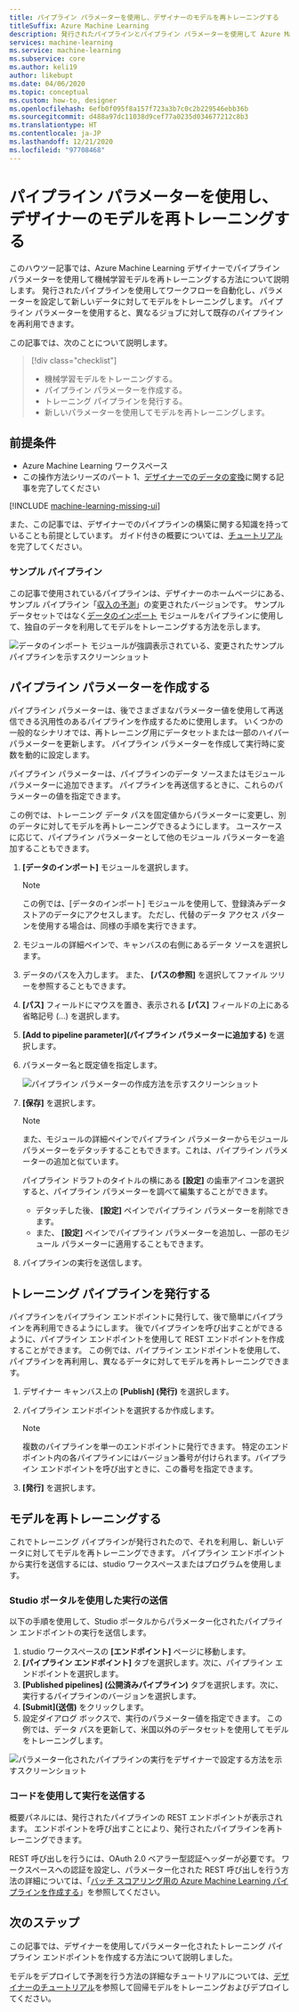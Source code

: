 ```yaml
---
title: パイプライン パラメーターを使用し、デザイナーのモデルを再トレーニングする
titleSuffix: Azure Machine Learning
description: 発行されたパイプラインとパイプライン パラメーターを使用して Azure Machine Learning デザイナーでモデルを再トレーニングします。
services: machine-learning
ms.service: machine-learning
ms.subservice: core
ms.author: keli19
author: likebupt
ms.date: 04/06/2020
ms.topic: conceptual
ms.custom: how-to, designer
ms.openlocfilehash: 6efb0f095f8a157f723a3b7c0c2b229546ebb36b
ms.sourcegitcommit: d488a97dc11038d9cef77a0235d034677212c8b3
ms.translationtype: HT
ms.contentlocale: ja-JP
ms.lasthandoff: 12/21/2020
ms.locfileid: "97708468"
---
```

# <a name="use-pipeline-parameters-to-retrain-models-in-the-designer"></a>パイプライン パラメーターを使用し、デザイナーのモデルを再トレーニングする


このハウツー記事では、Azure Machine Learning デザイナーでパイプライン パラメーターを使用して機械学習モデルを再トレーニングする方法について説明します。 発行されたパイプラインを使用してワークフローを自動化し、パラメーターを設定して新しいデータに対してモデルをトレーニングします。 パイプライン パラメーターを使用すると、異なるジョブに対して既存のパイプラインを再利用できます。  

この記事では、次のことについて説明します。

> [!div class="checklist"]
> * 機械学習モデルをトレーニングする。
> * パイプライン パラメーターを作成する。
> * トレーニング パイプラインを発行する。
> * 新しいパラメーターを使用してモデルを再トレーニングします。

## <a name="prerequisites"></a>前提条件

* Azure Machine Learning ワークスペース
* この操作方法シリーズのパート 1、[デザイナーでのデータの変換](how-to-designer-transform-data.md)に関する記事を完了してください

[!INCLUDE [machine-learning-missing-ui](../../includes/machine-learning-missing-ui.md)]

また、この記事では、デザイナーでのパイプラインの構築に関する知識を持っていることも前提としています。 ガイド付きの概要については、[チュートリアル](tutorial-designer-automobile-price-train-score.md)を完了してください。 

### <a name="sample-pipeline"></a>サンプル パイプライン

この記事で使用されているパイプラインは、デザイナーのホームページにある、サンプル パイプライン「[収入の予測](samples-designer.md#classification)」の変更されたバージョンです。 サンプル データセットではなく[データのインポート](algorithm-module-reference/import-data.md) モジュールをパイプラインに使用して、独自のデータを利用してモデルをトレーニングする方法を示します。

![データのインポート モジュールが強調表示されている、変更されたサンプル パイプラインを示すスクリーンショット](./media/how-to-retrain-designer/modified-sample-pipeline.png)

## <a name="create-a-pipeline-parameter"></a>パイプライン パラメーターを作成する

パイプライン パラメーターは、後でさまざまなパラメーター値を使用して再送信できる汎用性のあるパイプラインを作成するために使用します。 いくつかの一般的なシナリオでは、再トレーニング用にデータセットまたは一部のハイパーパラメーターを更新します。 パイプライン パラメーターを作成して実行時に変数を動的に設定します。 

パイプライン パラメーターは、パイプラインのデータ ソースまたはモジュール パラメーターに追加できます。 パイプラインを再送信するときに、これらのパラメーターの値を指定できます。

この例では、トレーニング データ パスを固定値からパラメーターに変更し、別のデータに対してモデルを再トレーニングできるようにします。 ユースケースに応じて、パイプライン パラメーターとして他のモジュール パラメーターを追加することもできます。

1. **[データのインポート]** モジュールを選択します。

    > [!NOTE]
    > この例では、[データのインポート] モジュールを使用して、登録済みデータストアのデータにアクセスします。 ただし、代替のデータ アクセス パターンを使用する場合は、同様の手順を実行できます。

1. モジュールの詳細ペインで、キャンバスの右側にあるデータ ソースを選択します。

1. データのパスを入力します。 また、 **[パスの参照]** を選択してファイル ツリーを参照することもできます。 

1. **[パス]** フィールドにマウスを置き、表示される **[パス]** フィールドの上にある省略記号 (...) を選択します。

1. **[Add to pipeline parameter]\(パイプライン パラメーターに追加する\)** を選択します。

1. パラメーター名と既定値を指定します。

   ![パイプライン パラメーターの作成方法を示すスクリーンショット](media/how-to-retrain-designer/add-pipeline-parameter.png)

1. **[保存]** を選択します。

   > [!NOTE]
   > また、モジュールの詳細ペインでパイプライン パラメーターからモジュール パラメーターをデタッチすることもできます。これは、パイプライン パラメーターの追加と似ています。
   >
   > パイプライン ドラフトのタイトルの横にある **[設定]** の歯車アイコンを選択すると、パイプライン パラメーターを調べて編集することができます。 
   >    - デタッチした後、 **[設定]** ペインでパイプライン パラメーターを削除できます。
   >    - また、 **[設定]** ペインでパイプライン パラメーターを追加し、一部のモジュール パラメーターに適用することもできます。

1. パイプラインの実行を送信します。

## <a name="publish-a-training-pipeline"></a>トレーニング パイプラインを発行する

パイプラインをパイプライン エンドポイントに発行して、後で簡単にパイプラインを再利用できるようにします。 後でパイプラインを呼び出すことができるように、パイプライン エンドポイントを使用して REST エンドポイントを作成することができます。 この例では、パイプライン エンドポイントを使用して、パイプラインを再利用し、異なるデータに対してモデルを再トレーニングできます。

1. デザイナー キャンバス上の **[Publish] (発行)** を選択します。
1. パイプライン エンドポイントを選択するか作成します。

   > [!NOTE]
   > 複数のパイプラインを単一のエンドポイントに発行できます。 特定のエンドポイント内の各パイプラインにはバージョン番号が付けられます。パイプライン エンドポイントを呼び出すときに、この番号を指定できます。

1. **[発行]** を選択します。

## <a name="retrain-your-model"></a>モデルを再トレーニングする

これでトレーニング パイプラインが発行されたので、それを利用し、新しいデータに対してモデルを再トレーニングできます。 パイプライン エンドポイントから実行を送信するには、studio ワークスペースまたはプログラムを使用します。

### <a name="submit-runs-by-using-the-studio-portal"></a>Studio ポータルを使用した実行の送信

以下の手順を使用して、Studio ポータルからパラメーター化されたパイプライン エンドポイントの実行を送信します。

1. studio ワークスペースの **[エンドポイント]** ページに移動します。
1. **[パイプライン エンドポイント]** タブを選択します。次に、パイプライン エンドポイントを選択します。
1. **[Published pipelines] (公開済みパイプライン)** タブを選択します。次に、実行するパイプラインのバージョンを選択します。
1. **[Submit]\(送信\)** をクリックします。
1. 設定ダイアログ ボックスで、実行のパラメーター値を指定できます。 この例では、データ パスを更新して、米国以外のデータセットを使用してモデルをトレーニングします。

![パラメーター化されたパイプラインの実行をデザイナーで設定する方法を示すスクリーンショット](./media/how-to-retrain-designer/published-pipeline-run.png)

### <a name="submit-runs-by-using-code"></a>コードを使用して実行を送信する

概要パネルには、発行されたパイプラインの REST エンドポイントが表示されます。 エンドポイントを呼び出すことにより、発行されたパイプラインを再トレーニングできます。

REST 呼び出しを行うには、OAuth 2.0 ベアラー型認証ヘッダーが必要です。 ワークスペースへの認証を設定し、パラメーター化された REST 呼び出しを行う方法の詳細については、「[バッチ スコアリング用の Azure Machine Learning パイプラインを作成する](tutorial-pipeline-batch-scoring-classification.md#publish-and-run-from-a-rest-endpoint)」を参照してください。

## <a name="next-steps"></a>次のステップ

この記事では、デザイナーを使用してパラメーター化されたトレーニング パイプライン エンドポイントを作成する方法について説明しました。

モデルをデプロイして予測を行う方法の詳細なチュートリアルについては、[デザイナーのチュートリアル](tutorial-designer-automobile-price-train-score.md)を参照して回帰モデルをトレーニングおよびデプロイしてください。
